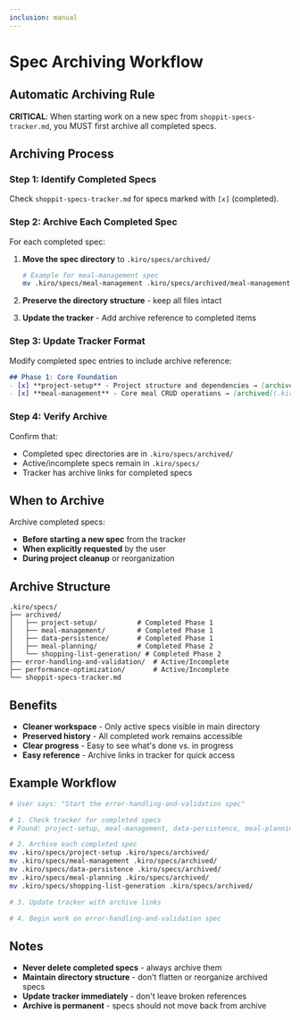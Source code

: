 ```yaml
---
inclusion: manual
---
```


# Spec Archiving Workflow

## Automatic Archiving Rule

**CRITICAL**: When starting work on a new spec from `shoppit-specs-tracker.md`, you MUST first archive all completed specs.

## Archiving Process

### Step 1: Identify Completed Specs
Check `shoppit-specs-tracker.md` for specs marked with `[x]` (completed).

### Step 2: Archive Each Completed Spec
For each completed spec:

1. **Move the spec directory** to `.kiro/specs/archived/`
   ```bash
   # Example for meal-management spec
   mv .kiro/specs/meal-management .kiro/specs/archived/meal-management
   ```

2. **Preserve the directory structure** - keep all files intact

3. **Update the tracker** - Add archive reference to completed items

### Step 3: Update Tracker Format

Modify completed spec entries to include archive reference:

```markdown
## Phase 1: Core Foundation
- [x] **project-setup** - Project structure and dependencies → [archived](.kiro/specs/archived/project-setup)
- [x] **meal-management** - Core meal CRUD operations → [archived](.kiro/specs/archived/meal-management)
```

### Step 4: Verify Archive
Confirm that:
- Completed spec directories are in `.kiro/specs/archived/`
- Active/incomplete specs remain in `.kiro/specs/`
- Tracker has archive links for completed specs

## When to Archive

Archive completed specs:
- **Before starting a new spec** from the tracker
- **When explicitly requested** by the user
- **During project cleanup** or reorganization

## Archive Structure

```
.kiro/specs/
├── archived/
│   ├── project-setup/          # Completed Phase 1
│   ├── meal-management/        # Completed Phase 1
│   ├── data-persistence/       # Completed Phase 1
│   ├── meal-planning/          # Completed Phase 2
│   └── shopping-list-generation/ # Completed Phase 2
├── error-handling-and-validation/  # Active/Incomplete
├── performance-optimization/       # Active/Incomplete
└── shoppit-specs-tracker.md
```

## Benefits

- **Cleaner workspace** - Only active specs visible in main directory
- **Preserved history** - All completed work remains accessible
- **Clear progress** - Easy to see what's done vs. in progress
- **Easy reference** - Archive links in tracker for quick access

## Example Workflow

```bash
# User says: "Start the error-handling-and-validation spec"

# 1. Check tracker for completed specs
# Found: project-setup, meal-management, data-persistence, meal-planning, shopping-list-generation

# 2. Archive each completed spec
mv .kiro/specs/project-setup .kiro/specs/archived/
mv .kiro/specs/meal-management .kiro/specs/archived/
mv .kiro/specs/data-persistence .kiro/specs/archived/
mv .kiro/specs/meal-planning .kiro/specs/archived/
mv .kiro/specs/shopping-list-generation .kiro/specs/archived/

# 3. Update tracker with archive links

# 4. Begin work on error-handling-and-validation spec
```

## Notes

- **Never delete completed specs** - always archive them
- **Maintain directory structure** - don't flatten or reorganize archived specs
- **Update tracker immediately** - don't leave broken references
- **Archive is permanent** - specs should not move back from archive
